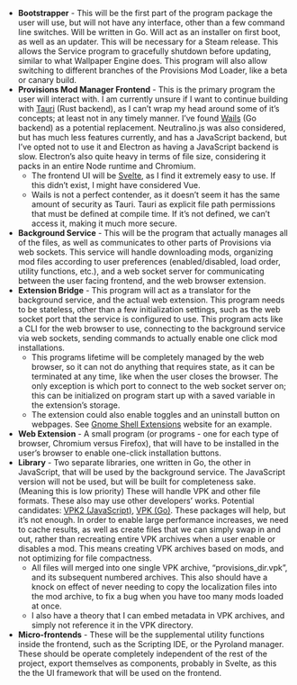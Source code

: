 - **Bootstrapper** - This will be the first part of the program package the user will use, but will not have any interface, other than a few command line switches. Will be written in Go. Will act as an installer on first boot, as well as an updater. This will be necessary for a Steam release. This allows the Service program to gracefully shutdown before updating, similar to what Wallpaper Engine does. This program will also allow switching to different branches of the Provisions Mod Loader, like a beta or canary build.
- **Provisions Mod Manager Frontend** - This is the primary program the user will interact with. I am currently unsure if I want to continue building with [Tauri](https://tauri.app/) (Rust backend), as I can’t wrap my head around some of it’s concepts; at least not in any timely manner. I’ve found [Wails](https://wails.io/) (Go backend) as a potential replacement. Neutralino.js was also considered, but has much less features currently, and has a JavaScript backend, but I’ve opted not to use it and Electron as having a JavaScript backend is slow. Electron’s also quite heavy in terms of file size, considering it packs in an entire Node runtime and Chromium.
	- The frontend UI will be [Svelte](https://svelte.dev), as I find it extremely easy to use. If this didn’t exist, I might have considered Vue.
	- Wails is not a perfect contender, as it doesn’t seem it has the same amount of security as Tauri. Tauri as explicit file path permissions that must be defined at compile time. If it’s not defined, we can’t access it, making it much more secure.
- **Background Service** - This will be the program that actually manages all of the files, as well as communicates to other parts of Provisions via web sockets. This service will handle downloading mods, organizing mod files according to user preferences (enabled/disabled, load order, utility functions, etc.), and a web socket server for communicating between the user facing frontend, and the web browser extension.
- **Extension Bridge** - This program will act as a translator for the background service, and the actual web extension. This program needs to be stateless, other than a few initialization settings, such as the web socket port that the service is configured to use. This program acts like a CLI for the web browser to use, connecting to the background service via web sockets, sending commands to actually enable one click mod installations.
	- This programs lifetime will be completely managed by the web browser, so it can not do anything that requires state, as it can be terminated at any time, like when the user closes the browser. The only exception is which port to connect to the web socket server on; this can be initialized on program start up with a saved variable in the extension’s storage.
	- The extension could also enable toggles and an uninstall button on webpages. See [Gnome Shell Extensions](https://extensions.gnome.org/) website for an example.
- **Web Extension** - A small program (or programs - one for each type of browser, Chromium versus Firefox), that will have to be installed in the user’s browser to enable one-click installation buttons.
- **Library** - Two separate libraries, one written in Go, the other in JavaScript, that will be used by the background service. The JavaScript version will not be used, but will be built for completeness sake. (Meaning this is low priority) These will handle VPK and other file formats. These also may use other developers’ works. Potential candidates: [VPK2 (JavaScript)](https://www.npmjs.com/package/vpk2), [VPK (Go)](https://pkg.go.dev/github.com/galaco/vpk2). These packages will help, but it’s not enough. In order to enable large performance increases, we need to cache results, as well as create files that we can simply swap in and out, rather than recreating entire VPK archives when a user enable or disables a mod. This means creating VPK archives based on mods, and not optimizing for file compactness. 
	- All files will merged into one single VPK archive, “provisions_dir.vpk”, and its subsequent numbered archives. This also should have a knock on effect of never needing to copy the localization files into the mod archive, to fix a bug when you have too many mods loaded at once.
	- I also have a theory that I can embed metadata in VPK archives, and simply not reference it in the VPK directory.
- **Micro-frontends** - These will be the supplemental utility functions inside the frontend, such as the Scripting IDE, or the Pyroland manager. These should be operate completely independent of the rest of the project, export themselves as components, probably in Svelte, as this the the UI framework that will be used on the frontend.

